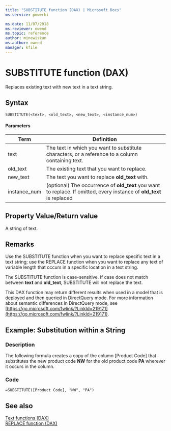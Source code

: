 ```yaml
---
title: "SUBSTITUTE function (DAX) | Microsoft Docs"
ms.service: powerbi 

ms.date: 11/07/2018
ms.reviewer: owend
ms.topic: reference
author: minewiskan
ms.author: owend
manager: kfile
---
```

# SUBSTITUTE function (DAX)
Replaces existing text with new text in a text string.  
  
## Syntax  
  
```dax
SUBSTITUTE(<text>, <old_text>, <new_text>, <instance_num>)  
```
  
#### Parameters  
  
|Term|Definition|  
|--------|--------------|  
|text|The text in which you want to substitute characters, or a reference to a column containing text.|  
|old_text|The existing text that you want to replace.|  
|new_text|The text you want to replace **old_text** with.|  
|instance_num|(optional) The occurrence of **old_text** you want to replace. If omitted, every instance of **old_text** is replaced|  
  
## Property Value/Return value  
A string of text.  
  
## Remarks  
Use the SUBSTITUTE function when you want to replace specific text in a text string; use the REPLACE function when you want to replace any text of variable length that occurs in a specific location in a text string.  
  
The SUBSTITUTE function is case-sensitive. If case does not match between **text** and **old_text**, SUBSTITUTE will not replace the text.  
  
This DAX function may return different results when used in a model that is deployed and then queried in DirectQuery mode. For more information about semantic differences in DirectQuery mode, see  [https://go.microsoft.com/fwlink/?LinkId=219171](https://go.microsoft.com/fwlink/?LinkId=219171).  
  
## Example: Substitution within a String  
  
### Description  
The following formula creates a copy of the column [Product Code] that substitutes the new product code **NW** for the old product code **PA** wherever it occurs in the column.  
  
### Code  
  
```dax
=SUBSTITUTE([Product Code], "NW", "PA")  
```
  
## See also  
[Text functions &#40;DAX&#41;](text-functions-dax.md)  
[REPLACE function &#40;DAX&#41;](replace-function-dax.md)  
  
